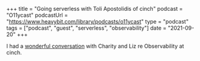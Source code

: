 +++
title =  "Going serverless with Toli Apostolidis of cinch"
podcast = "O11ycast"
podcastUrl = "https://www.heavybit.com/library/podcasts/o11ycast"
type = "podcast"
tags = ["podcast", "guest", "serverless", "observability"]
date = "2021-09-20"
+++

I had a [wonderful conversation](https://www.heavybit.com/library/podcasts/o11ycast/ep-43-going-serverless-with-apostolis-toli-apostolidis-of-cinch/) with Charity and Liz re Observability at cinch.
